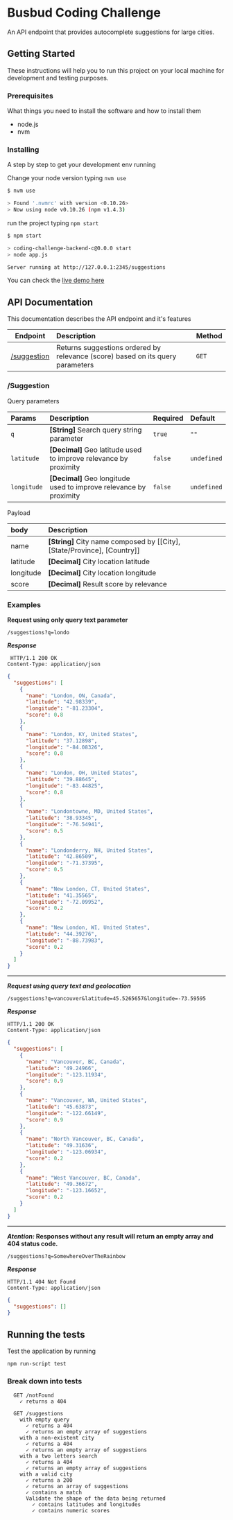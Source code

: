 # Busbud Coding Challenge

An API endpoint that provides autocomplete suggestions for large cities.

## Getting Started

These instructions will help you to run this project on your local machine for development and testing purposes. 


### Prerequisites

What things you need to install the software and how to install them
- node.js
- nvm

### Installing

A step by step to get your development env running

Change your node version typing `nvm use`

```sh
$ nvm use

> Found '.nvmrc' with version <0.10.26>
> Now using node v0.10.26 (npm v1.4.3)
```

run the project typing `npm start` 

```sh
$ npm start

> coding-challenge-backend-c@0.0.0 start
> node app.js

Server running at http://127.0.0.1:2345/suggestions

```

You can check the [live demo here]() 

## API Documentation

This documentation describes the API endpoint and it's features

| Endpoint | Description | Method |
| :---:|:---|:---|
| [/suggestion](#suggestion) | Returns suggestions ordered by relevance (score) based on its query parameters| `GET` |

### /Suggestion 

Query parameters

| Params | Description | Required | Default |
|:----|:----|:---|:---|
| `q` | __[String]__ Search query string parameter | `true` | `""`| 
| `latitude` | __[Decimal]__ Geo latitude used to improve relevance by proximity | `false` | `undefined`
| `longitude` | __[Decimal]__ Geo longitude used to improve relevance by proximity | `false` | `undefined`

Payload

| body | Description |
|:---|:--|
| name | __[String]__ City name composed by [[City], [State/Province], [Country]] |
| latitude | __[Decimal]__ City location latitude |
| longitude | __[Decimal]__ City location longitude |
| score | __[Decimal]__ Result score by relevance |

### Examples

**Request using only query text parameter**

```
/suggestions?q=londo
```

***Response***
```
 HTTP/1.1 200 OK
Content-Type: application/json
```

```json
{
  "suggestions": [
    {
      "name": "London, ON, Canada",
      "latitude": "42.98339",
      "longitude": "-81.23304",
      "score": 0.8
    },
    {
      "name": "London, KY, United States",
      "latitude": "37.12898",
      "longitude": "-84.08326",
      "score": 0.8
    },
    {
      "name": "London, OH, United States",
      "latitude": "39.88645",
      "longitude": "-83.44825",
      "score": 0.8
    },
    {
      "name": "Londontowne, MD, United States",
      "latitude": "38.93345",
      "longitude": "-76.54941",
      "score": 0.5
    },
    {
      "name": "Londonderry, NH, United States",
      "latitude": "42.86509",
      "longitude": "-71.37395",
      "score": 0.5
    },
    {
      "name": "New London, CT, United States",
      "latitude": "41.35565",
      "longitude": "-72.09952",
      "score": 0.2
    },
    {
      "name": "New London, WI, United States",
      "latitude": "44.39276",
      "longitude": "-88.73983",
      "score": 0.2
    }
  ]
}

 ```

--- 

***Request using query text and geolocation***

```
/suggestions?q=vancouver&latitude=45.5265657&longitude=-73.59595
```

***Response***
 ```
HTTP/1.1 200 OK
Content-Type: application/json
```

```json
{
  "suggestions": [
    {
      "name": "Vancouver, BC, Canada",
      "latitude": "49.24966",
      "longitude": "-123.11934",
      "score": 0.9
    },
    {
      "name": "Vancouver, WA, United States",
      "latitude": "45.63873",
      "longitude": "-122.66149",
      "score": 0.9
    },
    {
      "name": "North Vancouver, BC, Canada",
      "latitude": "49.31636",
      "longitude": "-123.06934",
      "score": 0.2
    },
    {
      "name": "West Vancouver, BC, Canada",
      "latitude": "49.36672",
      "longitude": "-123.16652",
      "score": 0.2
    }
  ]
}

 ```

---

**_Atention:_ Responses without any result will return an empty array and 404 status code.**

```
/suggestions?q=SomewhereOverTheRainbow
```

***Response***
 ```
HTTP/1.1 404 Not Found
Content-Type: application/json
```

```json
{
  "suggestions": []
}

 ```

## Running the tests

Test the application by running

```
npm run-script test
```

### Break down into tests


```
  GET /notFound
    ✓ returns a 404 

  GET /suggestions
    with empty query
      ✓ returns a 404 
      ✓ returns an empty array of suggestions 
    with a non-existent city
      ✓ returns a 404 
      ✓ returns an empty array of suggestions 
    with a two letters search
      ✓ returns a 404 
      ✓ returns an empty array of suggestions 
    with a valid city
      ✓ returns a 200 
      ✓ returns an array of suggestions 
      ✓ contains a match 
      Validate the shape of the data being returned
        ✓ contains latitudes and longitudes 
        ✓ contains numeric scores 

```
